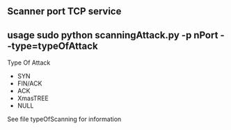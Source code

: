 ## Scanner port TCP service
## usage sudo python scanningAttack.py -p nPort --type=typeOfAttack
Type Of Attack
- SYN
- FIN/ACK
- ACK
- XmasTREE
- NULL

See file typeOfScanning for information

